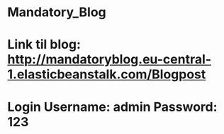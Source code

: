 # Mandatory_Blog
# Link til blog: http://mandatoryblog.eu-central-1.elasticbeanstalk.com/Blogpost
# Login Username: admin Password: 123

